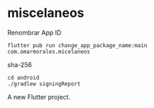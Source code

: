 # miscelaneos

Renombrar App ID
```
flutter pub run change_app_package_name:main com.omarmorales.micelaneos
```
sha-256
```
cd android
./gradlew signingReport
```

A new Flutter project.
